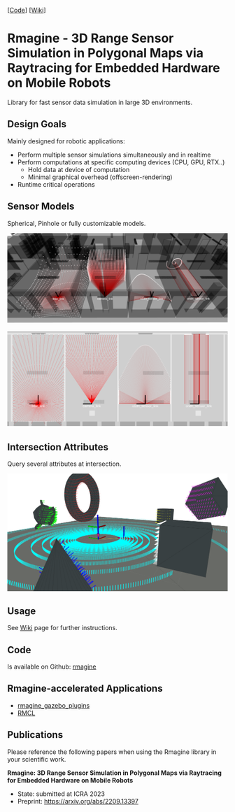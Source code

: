 [[Code](https://github.com/uos/rmagine)] [[Wiki](https://github.com/uos/rmagine/wiki)]

# Rmagine - 3D Range Sensor Simulation in Polygonal Maps via Raytracing for Embedded Hardware on Mobile Robots

Library for fast sensor data simulation in large 3D environments.

## Design Goals

Mainly designed for robotic applications:

- Perform multiple sensor simulations simultaneously and in realtime
- Perform computations at specific computing devices (CPU, GPU, RTX..)
    - Hold data at device of computation
    - Minimal graphical overhead (offscreen-rendering)
- Runtime critical operations

## Sensor Models

Spherical, Pinhole or fully customizable models.

![rmagine_models_3d](dat/doc/sensor_models_3d.png)

![rmagine_models_ortho](dat/doc/sensor_models_ortho.png)

## Intersection Attributes

Query several attributes at intersection.

![rmagine_attributes](dat/doc/simulation_attributes.png)

## Usage

See [Wiki](https://github.com/uos/rmagine/wiki) page for further instructions.

## Code
Is available on Github: [rmagine](https://github.com/uos/rmagine)

## Rmagine-accelerated Applications
- [rmagine_gazebo_plugins](https://github.com/uos/rmagine_gazebo_plugins)
- [RMCL](https://github.com/uos/rmcl)

## Publications

Please reference the following papers when using the Rmagine library in your scientific work.

**Rmagine: 3D Range Sensor Simulation in Polygonal Maps via Raytracing for Embedded Hardware on Mobile Robots**
- State: submitted at ICRA 2023
- Preprint: https://arxiv.org/abs/2209.13397
